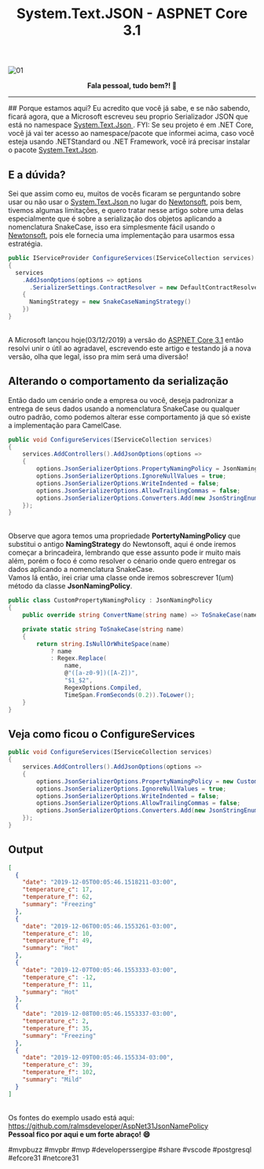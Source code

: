 ﻿---
title: "System.Text.JSON - ASPNET Core 3.1"
comments: true
excerpt_separator: "Ler mais"
categories:
  - Dica
---

![01]({{site.url}}{{site.baseurl}}/assets/images/JsonNamePolicy.png)

<center><strong>Fala pessoal, tudo bem?! 💚</strong></center>
<hr> 
## Porque estamos aqui?
Eu acredito que você já sabe, e se não sabendo, ficará agora, que a Microsoft escreveu seu proprio Serializador JSON que está no namespace <a href="https://devblogs.microsoft.com/dotnet/try-the-new-system-text-json-apis/" target="_BLANK" alt="">
System.Text.Json 
</a>.
FYI: Se seu projeto é em .NET Core, você já vai ter acesso ao namespace/pacote que informei acima, caso você esteja usando 
.NETStandard ou .NET Framework, você irá precisar instalar o pacote <a href="https://www.nuget.org/packages/System.Text.Json" target="_BLANK" alt="">System.Text.Json</a>.

## E a dúvida?
Sei que assim como eu, muitos de vocês ficaram se perguntando sobre usar ou não usar o 
<a href="https://devblogs.microsoft.com/dotnet/try-the-new-system-text-json-apis/" target="_BLANK" alt="">
System.Text.Json 
</a> no lugar do <a href="https://www.newtonsoft.com/json" target="_BLANK" alt="">Newtonsoft</a>, pois bem, tivemos algumas limitações, e quero tratar nesse artigo sobre uma delas especialmente 
que é sobre a serialização dos objetos aplicando a nomenclatura SnakeCase, isso era simplesmente fácil usando o <a href="https://www.newtonsoft.com/json" target="_BLANK" alt="">Newtonsoft</a>, pois ele fornecia uma implementação para usarmos essa estratégia.

```csharp
public IServiceProvider ConfigureServices(IServiceCollection services)
{
  services
    .AddJsonOptions(options => options
      .SerializerSettings.ContractResolver = new DefaultContractResolver
    {
      NamingStrategy = new SnakeCaseNamingStrategy()
    })
}
```
<br>
A Microsoft lançou hoje(03/12/2019) a versão do <a href="https://devblogs.microsoft.com/aspnet/asp-net-core-updates-in-net-core-3-1" target="_BLANK" alt="">ASPNET Core 3.1</a> então resolvi unir o útil ao agradavel, escrevendo 
este artigo e testando já a nova versão, olha que legal, isso pra mim será uma diversão!


## Alterando o comportamento da serialização
Então dado um cenário onde a empresa ou você, deseja padronizar a entrega de seus dados usando a nomenclatura SnakeCase ou qualquer outro padrão, como podemos alterar esse comportamento já que só existe a implementação para CamelCase.
```csharp
public void ConfigureServices(IServiceCollection services)
{
    services.AddControllers().AddJsonOptions(options =>
    {
        options.JsonSerializerOptions.PropertyNamingPolicy = JsonNamingPolicy.CamelCase;
        options.JsonSerializerOptions.IgnoreNullValues = true;
        options.JsonSerializerOptions.WriteIndented = false;
        options.JsonSerializerOptions.AllowTrailingCommas = false;
        options.JsonSerializerOptions.Converters.Add(new JsonStringEnumConverter());
    });
}
```
<br>
Observe que agora temos uma propriedade <b>PortertyNamingPolicy</b> que substitui o antigo <b>NamingStrategy</b> do Newtonsoft, aqui é onde iremos começar a brincadeira, lembrando que esse assunto pode ir muito mais além, porém o foco é como resolver o cénario onde quero entregar os dados aplicando a nomenclatura SnakeCase.
<br>
Vamos lá então, irei criar uma classe onde iremos sobrescrever 1(um) método da classe <b>JsonNamingPolicy</b>.

```csharp
public class CustomPropertyNamingPolicy : JsonNamingPolicy
{
    public override string ConvertName(string name) => ToSnakeCase(name);

    private static string ToSnakeCase(string name)
    {
        return string.IsNullOrWhiteSpace(name)
            ? name
            : Regex.Replace(
                name,
                @"([a-z0-9])([A-Z])",
                "$1_$2",
                RegexOptions.Compiled,
                TimeSpan.FromSeconds(0.2)).ToLower();
    }
}
```
## Veja como ficou o ConfigureServices 
```csharp
public void ConfigureServices(IServiceCollection services)
{
    services.AddControllers().AddJsonOptions(options =>
    {
        options.JsonSerializerOptions.PropertyNamingPolicy = new CustomPropertyNamingPolicy();
        options.JsonSerializerOptions.IgnoreNullValues = true;
        options.JsonSerializerOptions.WriteIndented = false;
        options.JsonSerializerOptions.AllowTrailingCommas = false;
        options.JsonSerializerOptions.Converters.Add(new JsonStringEnumConverter());
    });
}
```

## Output
```json
[
  {
    "date": "2019-12-05T00:05:46.1518211-03:00",
    "temperature_c": 17,
    "temperature_f": 62,
    "summary": "Freezing"
  },
  {
    "date": "2019-12-06T00:05:46.1553261-03:00",
    "temperature_c": 10,
    "temperature_f": 49,
    "summary": "Hot"
  },
  {
    "date": "2019-12-07T00:05:46.1553333-03:00",
    "temperature_c": -12,
    "temperature_f": 11,
    "summary": "Hot"
  },
  {
    "date": "2019-12-08T00:05:46.1553337-03:00",
    "temperature_c": 2,
    "temperature_f": 35,
    "summary": "Freezing"
  },
  {
    "date": "2019-12-09T00:05:46.155334-03:00",
    "temperature_c": 39,
    "temperature_f": 102,
    "summary": "Mild"
  }
]
```
<br>
Os fontes do exemplo usado está aqui:<br>
<a href="https://github.com/ralmsdeveloper/AspNet31JsonNamePolicy" target="_BLANK" alt="">
https://github.com/ralmsdeveloper/AspNet31JsonNamePolicy
</a>

<div class="notice--success">
<strong>
 Pessoal fico por aqui e um forte abraço! 😄 
 </strong>
</div> 


 #mvpbuzz #mvpbr #mvp #developerssergipe #share #vscode #postgresql #efcore31 #netcore31<br><br>

